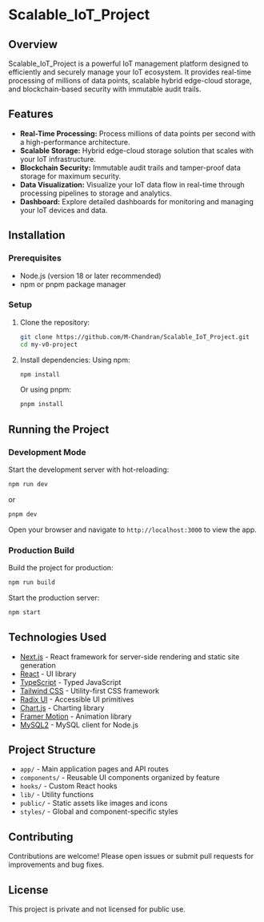 # Scalable_IoT_Project

## Overview
Scalable_IoT_Project is a powerful IoT management platform designed to efficiently and securely manage your IoT ecosystem. It provides real-time processing of millions of data points, scalable hybrid edge-cloud storage, and blockchain-based security with immutable audit trails.

## Features
- **Real-Time Processing:** Process millions of data points per second with a high-performance architecture.
- **Scalable Storage:** Hybrid edge-cloud storage solution that scales with your IoT infrastructure.
- **Blockchain Security:** Immutable audit trails and tamper-proof data storage for maximum security.
- **Data Visualization:** Visualize your IoT data flow in real-time through processing pipelines to storage and analytics.
- **Dashboard:** Explore detailed dashboards for monitoring and managing your IoT devices and data.

## Installation

### Prerequisites
- Node.js (version 18 or later recommended)
- npm or pnpm package manager

### Setup
1. Clone the repository:
   ```bash
   git clone https://github.com/M-Chandran/Scalable_IoT_Project.git
   cd my-v0-project
   ```

2. Install dependencies:
   Using npm:
   ```bash
   npm install
   ```
   Or using pnpm:
   ```bash
   pnpm install
   ```

## Running the Project

### Development Mode
Start the development server with hot-reloading:
```bash
npm run dev
```
or
```bash
pnpm dev
```
Open your browser and navigate to `http://localhost:3000` to view the app.

### Production Build
Build the project for production:
```bash
npm run build
```
Start the production server:
```bash
npm start
```

## Technologies Used
- [Next.js](https://nextjs.org/) - React framework for server-side rendering and static site generation
- [React](https://reactjs.org/) - UI library
- [TypeScript](https://www.typescriptlang.org/) - Typed JavaScript
- [Tailwind CSS](https://tailwindcss.com/) - Utility-first CSS framework
- [Radix UI](https://www.radix-ui.com/) - Accessible UI primitives
- [Chart.js](https://www.chartjs.org/) - Charting library
- [Framer Motion](https://www.framer.com/motion/) - Animation library
- [MySQL2](https://github.com/sidorares/node-mysql2) - MySQL client for Node.js

## Project Structure
- `app/` - Main application pages and API routes
- `components/` - Reusable UI components organized by feature
- `hooks/` - Custom React hooks
- `lib/` - Utility functions
- `public/` - Static assets like images and icons
- `styles/` - Global and component-specific styles

## Contributing
Contributions are welcome! Please open issues or submit pull requests for improvements and bug fixes.

## License
This project is private and not licensed for public use.
